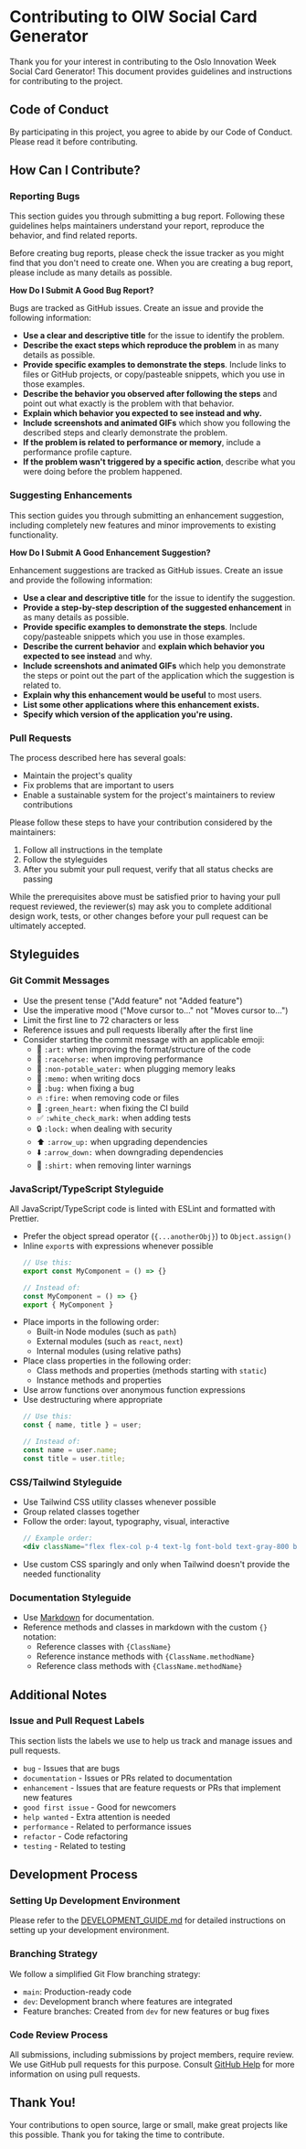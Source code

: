 # Contributing to OIW Social Card Generator

Thank you for your interest in contributing to the Oslo Innovation Week Social Card Generator! This document provides guidelines and instructions for contributing to the project.

## Code of Conduct

By participating in this project, you agree to abide by our Code of Conduct. Please read it before contributing.

## How Can I Contribute?

### Reporting Bugs

This section guides you through submitting a bug report. Following these guidelines helps maintainers understand your report, reproduce the behavior, and find related reports.

Before creating bug reports, please check the issue tracker as you might find that you don't need to create one. When you are creating a bug report, please include as many details as possible.

**How Do I Submit A Good Bug Report?**

Bugs are tracked as GitHub issues. Create an issue and provide the following information:

* **Use a clear and descriptive title** for the issue to identify the problem.
* **Describe the exact steps which reproduce the problem** in as many details as possible.
* **Provide specific examples to demonstrate the steps**. Include links to files or GitHub projects, or copy/pasteable snippets, which you use in those examples.
* **Describe the behavior you observed after following the steps** and point out what exactly is the problem with that behavior.
* **Explain which behavior you expected to see instead and why.**
* **Include screenshots and animated GIFs** which show you following the described steps and clearly demonstrate the problem.
* **If the problem is related to performance or memory**, include a performance profile capture.
* **If the problem wasn't triggered by a specific action**, describe what you were doing before the problem happened.

### Suggesting Enhancements

This section guides you through submitting an enhancement suggestion, including completely new features and minor improvements to existing functionality.

**How Do I Submit A Good Enhancement Suggestion?**

Enhancement suggestions are tracked as GitHub issues. Create an issue and provide the following information:

* **Use a clear and descriptive title** for the issue to identify the suggestion.
* **Provide a step-by-step description of the suggested enhancement** in as many details as possible.
* **Provide specific examples to demonstrate the steps**. Include copy/pasteable snippets which you use in those examples.
* **Describe the current behavior** and **explain which behavior you expected to see instead** and why.
* **Include screenshots and animated GIFs** which help you demonstrate the steps or point out the part of the application which the suggestion is related to.
* **Explain why this enhancement would be useful** to most users.
* **List some other applications where this enhancement exists.**
* **Specify which version of the application you're using.**

### Pull Requests

The process described here has several goals:

- Maintain the project's quality
- Fix problems that are important to users
- Enable a sustainable system for the project's maintainers to review contributions

Please follow these steps to have your contribution considered by the maintainers:

1. Follow all instructions in the template
2. Follow the styleguides
3. After you submit your pull request, verify that all status checks are passing

While the prerequisites above must be satisfied prior to having your pull request reviewed, the reviewer(s) may ask you to complete additional design work, tests, or other changes before your pull request can be ultimately accepted.

## Styleguides

### Git Commit Messages

* Use the present tense ("Add feature" not "Added feature")
* Use the imperative mood ("Move cursor to..." not "Moves cursor to...")
* Limit the first line to 72 characters or less
* Reference issues and pull requests liberally after the first line
* Consider starting the commit message with an applicable emoji:
    * 🎨 `:art:` when improving the format/structure of the code
    * 🐎 `:racehorse:` when improving performance
    * 🚱 `:non-potable_water:` when plugging memory leaks
    * 📝 `:memo:` when writing docs
    * 🐛 `:bug:` when fixing a bug
    * 🔥 `:fire:` when removing code or files
    * 💚 `:green_heart:` when fixing the CI build
    * ✅ `:white_check_mark:` when adding tests
    * 🔒 `:lock:` when dealing with security
    * ⬆️ `:arrow_up:` when upgrading dependencies
    * ⬇️ `:arrow_down:` when downgrading dependencies
    * 👕 `:shirt:` when removing linter warnings

### JavaScript/TypeScript Styleguide

All JavaScript/TypeScript code is linted with ESLint and formatted with Prettier.

* Prefer the object spread operator (`{...anotherObj}`) to `Object.assign()`
* Inline `export`s with expressions whenever possible
  ```ts
  // Use this:
  export const MyComponent = () => {}

  // Instead of:
  const MyComponent = () => {}
  export { MyComponent }
  ```
* Place imports in the following order:
  * Built-in Node modules (such as `path`)
  * External modules (such as `react`, `next`)
  * Internal modules (using relative paths)
* Place class properties in the following order:
  * Class methods and properties (methods starting with `static`)
  * Instance methods and properties
* Use arrow functions over anonymous function expressions
* Use destructuring where appropriate
  ```ts
  // Use this:
  const { name, title } = user;

  // Instead of:
  const name = user.name;
  const title = user.title;
  ```

### CSS/Tailwind Styleguide

* Use Tailwind CSS utility classes whenever possible
* Group related classes together
* Follow the order: layout, typography, visual, interactive
  ```jsx
  // Example order:
  <div className="flex flex-col p-4 text-lg font-bold text-gray-800 bg-white rounded-lg shadow-md hover:bg-gray-50">
  ```
* Use custom CSS sparingly and only when Tailwind doesn't provide the needed functionality

### Documentation Styleguide

* Use [Markdown](https://daringfireball.net/projects/markdown) for documentation.
* Reference methods and classes in markdown with the custom `{}` notation:
    * Reference classes with `{ClassName}`
    * Reference instance methods with `{ClassName.methodName}`
    * Reference class methods with `{ClassName.methodName}`

## Additional Notes

### Issue and Pull Request Labels

This section lists the labels we use to help us track and manage issues and pull requests.

* `bug` - Issues that are bugs
* `documentation` - Issues or PRs related to documentation
* `enhancement` - Issues that are feature requests or PRs that implement new features
* `good first issue` - Good for newcomers
* `help wanted` - Extra attention is needed
* `performance` - Related to performance issues
* `refactor` - Code refactoring
* `testing` - Related to testing

## Development Process

### Setting Up Development Environment

Please refer to the [DEVELOPMENT_GUIDE.md](DEVELOPMENT_GUIDE.md) for detailed instructions on setting up your development environment.

### Branching Strategy

We follow a simplified Git Flow branching strategy:

- `main`: Production-ready code
- `dev`: Development branch where features are integrated
- Feature branches: Created from `dev` for new features or bug fixes

### Code Review Process

All submissions, including submissions by project members, require review. We use GitHub pull requests for this purpose. Consult [GitHub Help](https://help.github.com/articles/about-pull-requests/) for more information on using pull requests.

## Thank You!

Your contributions to open source, large or small, make great projects like this possible. Thank you for taking the time to contribute. 